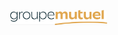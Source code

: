 ---
---

<div class="image-grid">
  <img src="1.png" alt="groupmutual"> 
</div>

<style>
  .image-grid {
    display: grid;
    grid-template-columns: repeat(3, minmax(0, 1fr));
    grid-auto-rows: minmax(100px, auto);
    grid-gap: 10px;
    padding: 10px;
  }
  img {
    max-width: 100%;
    height: auto;
    object-fit: cover;
    padding: 20px;
    border-radius: 20px;
  }
</style>